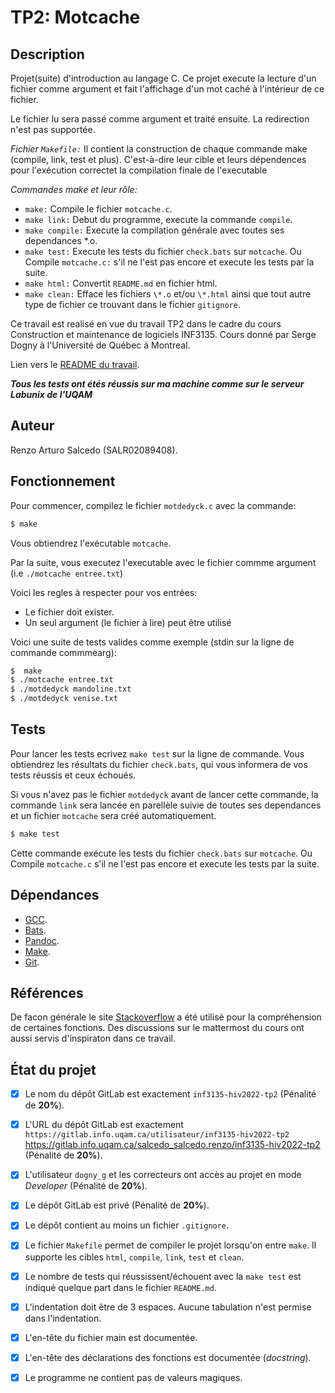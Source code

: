 # TP2: Motcache


## Description

Projet(suite) d'introduction au langage C. Ce projet execute la lecture d'un fichier comme argument et fait l'affichage d'un mot caché à l'intérieur de ce fichier.

Le fichier lu sera passé comme argument et traité ensuite.
La redirection n'est pas supportée.

*Fichier `Makefile:`*
Il contient la construction de chaque commande make (compile, link, test et plus). C'est-à-dire leur cible et leurs dépendences pour l'exécution correctet la compilation finale de l'executable

*Commandes make et leur rôle:*

* `make:` Compile le fichier `motcache.c`.
* `make link:` Debut du programme, execute la commande `compile`.
* `make compile:` Execute la compilation générale avec toutes ses dependances \*.o.
* `make test:` Execute les tests du fichier `check.bats` sur `motcache`. Ou Compile 
`motcache.c:` s'il ne l'est pas encore et execute les tests par la suite.
* `make html:` Convertit `README.md` en fichier html.
* `make clean:` Efface les fichiers `\*.o` et/ou `\*.html` ainsi que tout autre type de fichier
ce trouvant dans le fichier `gitignore`.

Ce travail est realisé en vue du travail TP2 dans le cadre du cours Construction et
maintenance de logiciels INF3135. Cours donné par Serge Dogny à l'Université de Québec à Montreal.

Lien vers le [README du travail](https://gitlab.info.uqam.ca/salcedo_salcedo.renzo/inf3135-hiv2022-tp2/-/blob/master/README.md).

***Tous les tests ont étés réussis sur ma machine comme sur le serveur Labunix de l'UQAM***

## Auteur

Renzo Arturo Salcedo (SALR02089408).

## Fonctionnement

Pour commencer, compilez le fichier `motdedyck.c` avec la commande:
```sh
$ make
```
Vous obtiendrez l'exécutable `motcache`. 

Par la suite, vous executez l'executable avec le fichier commme argument (i.e `./motcache entree.txt`)

Voici les regles à respecter pour vos entrées:

* Le fichier doit exister.
* Un seul argument (le fichier à lire) peut être utilisé

Voici une suite de tests valides comme exemple (stdin sur la ligne de commande commmearg):
```sh
$  make 
$ ./motcache entree.txt
$ ./motdedyck mandoline.txt
$ ./motdedyck venise.txt
```

## Tests

Pour lancer les tests ecrivez `make test` sur la ligne de commande.
Vous obtiendrez les résultats du fichier `check.bats`, qui vous informera de vos tests réussis et ceux échoués.

Si vous n'avez pas le fichier `motdedyck` avant de lancer cette commande, la 
commande `link` sera lancée en parellèle suivie de toutes ses dependances et 
un fichier `motcache` sera créé automatiquement. 
```sh
$ make test
``` 
Cette commande exécute les tests du fichier `check.bats` sur `motcache`. Ou Compile 
`motcache.c` s'il ne l'est pas encore et execute les tests par la suite.

## Dépendances

* [GCC](https://gcc.gnu.org/).
* [Bats](https://github.com/bats-core/bats-core).
* [Pandoc](https://pandoc.org/).
* [Make](https://www.gnu.org/software/make/).
* [Git](https://git-scm.com/).
 

## Références

De facon générale le site [Stackoverflow](https://stackoverflow.com/) a été utilisé pour la 
compréhension de certaines fonctions. 
Des discussions sur le mattermost du cours ont aussi servis d'inspiraton dans ce travail.

## État du projet

* [X] Le nom du dépôt GitLab est exactement `inf3135-hiv2022-tp2` (Pénalité de
  **20%**).
* [X] L'URL du dépôt GitLab est exactement `https://gitlab.info.uqam.ca/utilisateur/inf3135-hiv2022-tp2`
https://gitlab.info.uqam.ca/salcedo_salcedo.renzo/inf3135-hiv2022-tp2
  (Pénalité de **20%**).
* [X] L'utilisateur `dogny_g` et les correcteurs ont accès au projet en mode *Developer*
  (Pénalité de **20%**).
* [X] Le dépôt GitLab est privé (Pénalité de **20%**).
* [X] Le dépôt contient au moins un fichier `.gitignore`.
* [X] Le fichier `Makefile` permet de compiler le projet lorsqu'on entre
  `make`. Il supporte les cibles `html`, `compile`, `link`, `test` et `clean`.
* [X] Le nombre de tests qui réussissent/échouent avec la `make test` est
  indiqué quelque part dans le fichier `README.md`.
* [X] L'indentation doit être de 3 espaces. Aucune tabulation n'est permise dans l'indentation.
* [X] L'en-tête du fichier main est documentée.
* [X] L'en-tête des déclarations des fonctions est documentée (*docstring*).
* [X] Le programme ne contient pas de valeurs magiques.
 
